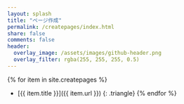 ```yaml
---
layout: splash
title: "ページ作成"
permalink: /createpages/index.html
share: false
comments: false
header:
  overlay_image: /assets/images/github-header.png
  overlay_filter: rgba(255, 255, 255, 0.5)
---
```


{% for item in site.createpages %}
  + [{{ item.title }}]({{ item.url }})
  {: .triangle}
{% endfor %}
